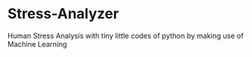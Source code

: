 # Stress-Analyzer
Human Stress Analysis with tiny little codes of python by making use of Machine Learning
